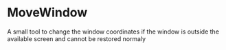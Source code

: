 # MoveWindow
A small tool to change the window coordinates if the window is outside the available screen and cannot be restored normaly
